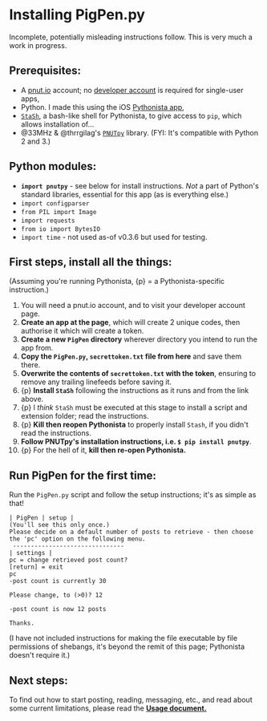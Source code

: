 # Installing PigPen.py
Incomplete, potentially misleading instructions follow.  This is very much a work in progress.

## Prerequisites:
* A [pnut.io](https://pnut.io) account; no [developer account](https://pnut.io/dev) is required for single-user apps,
* Python. I made this using the iOS [Pythonista app](http://omz-software.com/pythonista/),
* [`StaSh`](https://gist.github.com/CodyKochmann/4d6b40e77ba862e634185a038d2c3f13), a bash-like shell for Pythonista, to give access to `pip`, which allows installation of…
* @33MHz & @thrrgilag's [`PNUTpy`](https://github.com/pnut-api/PNUTpy) library. (FYI: It's compatible with Python 2 and 3.)

## Python modules:
* **`import pnutpy`** - see below for install instructions. *Not* a part of Python's standard libraries, essential for this app (as is everything else.)
* `import configparser`
* `from PIL import Image`
* `import requests`
* `from io import BytesIO`
* `import time` - not used as-of v0.3.6 but used for testing.

## First steps, install all the things:
(Assuming you're running Pythonista, {p} = a Pythonista-specific instruction.)
1. You will need a pnut.io account, and to visit your developer account page.
1. **Create an app at the page**, which will create 2 unique codes, then authorise it which will create a token.
1. **Create a new `PigPen` directory** wherever directory you intend to run the app from.
1. **Copy the `PigPen.py`, `secrettoken.txt` file from here** and save them there.
1. **Overwrite the contents of `secrettoken.txt` with the token**, ensuring to remove any trailing linefeeds before saving it.
1. {p} **Install `StaSh`** following the instructions as it runs and from the link above.
1. {p} I *think* `StaSh` must be executed at this stage to install a script and extension folder; read the instructions.
1. {p} **Kill then reopen Pythonista** to properly install `Stash`, if you didn't read the instructions.
1. **Follow PNUTpy's installation instructions, i.e. `$ pip install pnutpy`**.
1. {p} For the hell of it, **kill then re-open Pythonista.**

## Run PigPen for the first time:
Run the `PigPen.py` script and follow the setup instructions; it's as simple as that!

```
| PigPen | setup |
(You'll see this only once.)
Please decide on a default number of posts to retrieve - then choose the 'pc' option on the following menu.
 ------------------------------- 
| settings |
pc = change retrieved post count?
[return] = exit
pc
-post count is currently 30 

Please change, to (>0)? 12

-post count is now 12 posts

Thanks.
```

(I have not included instructions for making the file executable by file permissions of shebangs, it's beyond the remit of this page; Pythonista doesn't require it.)

## Next steps:
To find out how to start posting, reading, messaging, etc., and read about some current limitations, please read the **[Usage document.](20-usage.md)**
